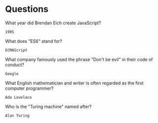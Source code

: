 # Questions

What year did Brendan Eich create JavaScript?

```
1995
```

What does "ES6" stand for?

```
ECMAScript
```

What company famously used the phrase "Don't be evil" in their code of conduct?

```
Google
```

What English mathematician and writer is often regarded as the first computer programmer?

```
Ada Lovelace
```

Who is the "Turing machine" named after?

```
Alan Turing
```
